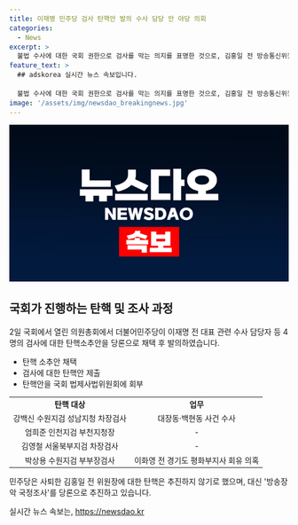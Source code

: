 ```yaml
---
title: 이재명 민주당 검사 탄핵안 발의 수사 담당 안 야당 의회
categories:
  - News
excerpt: >
  불법 수사에 대한 국회 권한으로 검사를 막는 의지를 표명한 것으로, 김홍일 전 방송통신위원장의 사퇴를 받아들이며 탄핵보다는 방송장악 국정조사를 추진한다. 이와 관련해 더불어민주당은 4명의 검사에 대한 탄핵소추안을 당론으로 채택했고, 이는 만장일치로 결정됐다. 탄핵안을 국회 법제사법위원회에 회부한 후 조사를 진행할 예정이며, 국회 법을 재검토하여 권한을 행사할 계획이다. 부당한 일이 있을 시 권한대행에 대해 형사조사로 처리할 예정이며 채상병 특검법 처리를 위한 토론을 진행하려 한다.
feature_text: >
  ## adskorea 실시간 뉴스 속보입니다.

  불법 수사에 대한 국회 권한으로 검사를 막는 의지를 표명한 것으로, 김홍일 전 방송통신위원장의 사퇴를 받아들이며 탄핵보다는 방송장악 국정조사를 추진한다. 이와 관련해 더불어민주당은 4명의 검사에 대한 탄핵소추안을 당론으로 채택했고, 이는 만장일치로 결정됐다. 탄핵안을 국회 법제사법위원회에 회부한 후 조사를 진행할 예정이며, 국회 법을 재검토하여 권한을 행사할 계획이다. 부당한 일이 있을 시 권한대행에 대해 형사조사로 처리할 예정이며 채상병 특검법 처리를 위한 토론을 진행하려 한다.
image: '/assets/img/newsdao_breakingnews.jpg'
---
```


<p><img src="/assets/img/newsdao_breakingnews.jpg" alt="adskorea 속보" /></p>

<h2 data-ke-size="size26">국회가 진행하는 탄핵 및 조사 과정</h2>

<p data-ke-size="size16">2일 국회에서 열린 의원총회에서 더불어민주당이 이재명 전 대표 관련 수사 담당자 등 4명의 검사에 대한 탄핵소추안을 당론으로 채택 후 발의하였습니다.</p>

<ul>
    <li>탄핵 소추안 채택</li>
    <li>검사에 대한 탄핵안 제출</li>
    <li>탄핵안을 국회 법제사법위원회에 회부</li>
</ul>

<table>
    <tr>
        <td style="text-align: center; height: 17px;"><b>탄핵 대상</b></td>
        <td style="text-align: center; height: 17px;"><b>업무</b></td>
    </tr>
    <tr>
        <td style="text-align: center; height: 17px;">강백신 수원지검 성남지청 차장검사</td>
        <td style="text-align: center; height: 17px;">대장동·백현동 사건 수사</td>
    </tr>
    <tr>
        <td style="text-align: center; height: 17px;">엄희준 인천지검 부천지청장</td>
        <td style="text-align: center; height: 17px;">-</td>
    </tr>
    <tr>
        <td style="text-align: center; height: 17px;">김영철 서울북부지검 차장검사</td>
        <td style="text-align: center; height: 17px;">-</td>
    </tr>
    <tr>
        <td style="text-align: center; height: 17px;">박상용 수원지검 부부장검사</td>
        <td style="text-align: center; height: 17px;">이화영 전 경기도 평화부지사 회유 의혹</td>
    </tr>
</table>

<p data-ke-size="size16">민주당은 사퇴한 김홍일 전 위원장에 대한 탄핵은 추진하지 않기로 했으며, 대신 '방송장악 국정조사'를 당론으로 추진하고 있습니다.</p>
실시간 뉴스 속보는, <a href="https://newsdao.kr" rel="dofollow">https://newsdao.kr</a>


